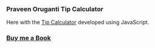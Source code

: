 ### Praveen Oruganti Tip Calculator

Here with the [Tip Calculator](https://praveenorugantitech.github.io/praveenorugantitech-vanilla-js/0_Projects/praveenorugantitech-tip-calculator) developed using JavaScript.

### [Buy me a Book](https://www.buymeacoffee.com/praveenoruganti)

